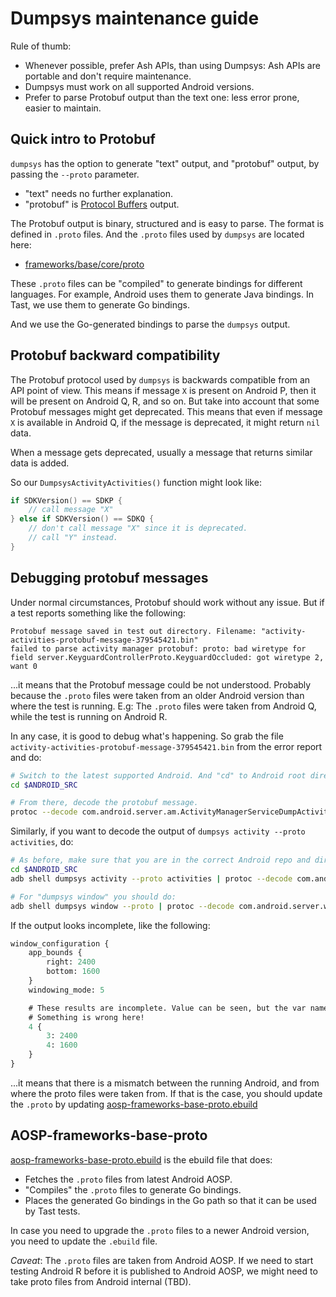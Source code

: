 # Dumpsys maintenance guide

Rule of thumb:

*   Whenever possible, prefer Ash APIs, than using Dumpsys: Ash APIs are
    portable and don't require maintenance.
*   Dumpsys must work on all supported Android versions.
*   Prefer to parse Protobuf output than the text one: less error prone, easier
    to maintain.

## Quick intro to Protobuf

`dumpsys` has the option to generate "text" output, and "protobuf" output, by
passing the `--proto` parameter.

*   "text" needs no further explanation.
*   "protobuf" is [Protocol Buffers][protocol-buffers] output.

The Protobuf output is binary, structured and is easy to parse. The format is
defined in `.proto` files. And the `.proto` files used by `dumpsys` are located
here:

*   [frameworks/base/core/proto][frameworks-base]

[protocol-buffers]: https://developers.google.com/protocol-buffers/
[frameworks-base]: https://android.googlesource.com/platform/frameworks/base/+/refs/heads/android10-dev/core/proto/

These `.proto` files can be "compiled" to generate bindings for different
languages. For example, Android uses them to generate Java bindings. In Tast, we
use them to generate Go bindings.

And we use the Go-generated bindings to parse the `dumpsys` output.

## Protobuf backward compatibility

The Protobuf protocol used by `dumpsys` is backwards compatible from an API
point of view. This means if message `X` is present on Android P, then it will
be present on Android Q, R, and so on. But take into account that some Protobuf
messages might get deprecated. This means that even if message `X` is available
in Android Q, if the message is deprecated, it might return `nil` data.

When a message gets deprecated, usually a message that returns similar data is
added.

So our `DumpsysActivityActivities()` function might look like:

```go
if SDKVersion() == SDKP {
    // call message "X"
} else if SDKVersion() == SDKQ {
    // don't call message "X" since it is deprecated.
    // call "Y" instead.
}
```

## Debugging protobuf messages

Under normal circumstances, Protobuf should work without any issue. But if a
test reports something like the following:

    Protobuf message saved in test out directory. Filename: "activity-activities-protobuf-message-379545421.bin"
    failed to parse activity manager protobuf: proto: bad wiretype for field server.KeyguardControllerProto.KeyguardOccluded: got wiretype 2, want 0

...it means that the Protobuf message could be not understood. Probably because
the `.proto` files were taken from an older Android version than where the test
is running. E.g: The `.proto` files were taken from Android Q, while the test is
running on Android R.

In any case, it is good to debug what's happening. So grab the file
`activity-activities-protobuf-message-379545421.bin` from the error report and
do:

```sh
# Switch to the latest supported Android. And "cd" to Android root directory.
cd $ANDROID_SRC

# From there, decode the protobuf message.
protoc --decode com.android.server.am.ActivityManagerServiceDumpActivitiesProto frameworks/base/core/proto/android/server/activitymanagerservice.proto < protobuf-message-490183657.bin
```

Similarly, if you want to decode the output of `dumpsys activity --proto
activities`, do:

```sh
# As before, make sure that you are in the correct Android repo and directory:
cd $ANDROID_SRC
adb shell dumpsys activity --proto activities | protoc --decode com.android.server.am.ActivityManagerServiceDumpActivitiesProto frameworks/base/core/proto/android/server/activitymanagerservice.proto

# For "dumpsys window" you should do:
adb shell dumpsys window --proto | protoc --decode com.android.server.wm.WindowManagerServiceDumpProto frameworks/base/core/proto/android/server/windowmanagerservice.proto
```

If the output looks incomplete, like the following:

```proto
window_configuration {
    app_bounds {
        right: 2400
        bottom: 1600
    }
    windowing_mode: 5

    # These results are incomplete. Value can be seen, but the var name not.
    # Something is wrong here!
    4 {
        3: 2400
        4: 1600
    }
}
```

...it means that there is a mismatch between the running Android, and from where
the proto files were taken from. If that is the case, you should update the
`.proto` by updating [aosp-frameworks-base-proto.ebuild][aosp-frameworks-proto]

[aosp-frameworks-proto]: http://cs/chromeos_public/src/third_party/chromiumos-overlay/chromeos-base/aosp-frameworks-base-proto/

## AOSP-frameworks-base-proto

[aosp-frameworks-base-proto.ebuild][aosp-frameworks-proto] is the ebuild file
that does:

*   Fetches the `.proto` files from latest Android AOSP.
*   "Compiles" the `.proto` files to generate Go bindings.
*   Places the generated Go bindings in the Go path so that it can be used by
    Tast tests.

In case you need to upgrade the `.proto` files to a newer Android version, you
need to update the `.ebuild` file.

*Caveat*: The `.proto` files are taken from Android AOSP. If we need to start
testing Android R before it is published to Android AOSP, we might need to take
proto files from Android internal (TBD).
